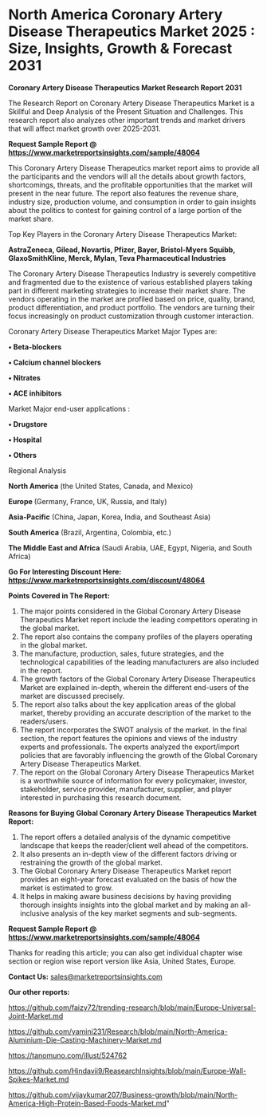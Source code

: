 # North America Coronary Artery Disease Therapeutics Market 2025 : Size, Insights, Growth & Forecast 2031

<strong>Coronary Artery Disease Therapeutics Market Research Report 2031</strong>

The Research Report on Coronary Artery Disease Therapeutics Market is a Skillful and Deep Analysis of the Present Situation and Challenges. This research report also analyzes other important trends and market drivers that will affect market growth over 2025-2031.

<strong>Request Sample Report @ <a href=https://www.marketreportsinsights.com/sample/48064>https://www.marketreportsinsights.com/sample/48064</a></strong>

This Coronary Artery Disease Therapeutics market report aims to provide all the participants and the vendors will all the details about growth factors, shortcomings, threats, and the profitable opportunities that the market will present in the near future. The report also features the revenue share, industry size, production volume, and consumption in order to gain insights about the politics to contest for gaining control of a large portion of the market share.

Top Key Players in the Coronary Artery Disease Therapeutics Market:

<strong>AstraZeneca, Gilead, Novartis, Pfizer, Bayer, Bristol-Myers Squibb, GlaxoSmithKline, Merck, Mylan, Teva Pharmaceutical Industries</strong>

The Coronary Artery Disease Therapeutics Industry is severely competitive and fragmented due to the existence of various established players taking part in different marketing strategies to increase their market share. The vendors operating in the market are profiled based on price, quality, brand, product differentiation, and product portfolio. The vendors are turning their focus increasingly on product customization through customer interaction.

Coronary Artery Disease Therapeutics Market Major Types are:

<strong>•  Beta-blockers

•  Calcium channel blockers

•  Nitrates

•  ACE inhibitors</strong>

Market Major end-user applications :

<strong>•  Drugstore

•  Hospital

•  Others</strong>

Regional Analysis

</u><strong><b>North America</b></strong> (the United States, Canada, and Mexico)

<strong><b>Europe </b></strong>(Germany, France, UK, Russia, and Italy)

<strong><b>Asia-Pacific</b></strong> (China, Japan, Korea, India, and Southeast Asia)

<strong><b>South America</b></strong> (Brazil, Argentina, Colombia, etc.)

<strong><b>The Middle East and Africa</b></strong> (Saudi Arabia, UAE, Egypt, Nigeria, and South Africa)

<strong>Go For Interesting Discount Here: <a href=https://www.marketreportsinsights.com/discount/48064>https://www.marketreportsinsights.com/discount/48064</a></strong>

<strong>Points Covered in The Report:</strong>
<ol>
  <li>The major points considered in the Global Coronary Artery Disease Therapeutics Market report include the leading competitors operating in the global market.</li>
  <li>The report also contains the company profiles of the players operating in the global market.</li>
  <li>The manufacture, production, sales, future strategies, and the technological capabilities of the leading manufacturers are also included in the report.</li>
  <li>The growth factors of the Global Coronary Artery Disease Therapeutics Market are explained in-depth, wherein the different end-users of the market are discussed precisely.</li>
  <li>The report also talks about the key application areas of the global market, thereby providing an accurate description of the market to the readers/users.</li>
  <li>The report incorporates the SWOT analysis of the market. In the final section, the report features the opinions and views of the industry experts and professionals. The experts analyzed the export/import policies that are favorably influencing the growth of the Global Coronary Artery Disease Therapeutics Market.</li>
  <li>The report on the Global Coronary Artery Disease Therapeutics Market is a worthwhile source of information for every policymaker, investor, stakeholder, service provider, manufacturer, supplier, and player interested in purchasing this research document.</li>
</ol>
<strong>Reasons for Buying Global Coronary Artery Disease Therapeutics Market Report:</strong>

<ol>
  <li>The report offers a detailed analysis of the dynamic competitive landscape that keeps the reader/client well ahead of the competitors.</li>
  <li>It also presents an in-depth view of the different factors driving or restraining the growth of the global market.</li>
  <li>The Global Coronary Artery Disease Therapeutics Market report provides an eight-year forecast evaluated on the basis of how the market is estimated to grow.</li>
  <li>It helps in making aware business decisions by having providing thorough insights insights into the global market and by making an all-inclusive analysis of the key market segments and sub-segments.</li>
</ol>
<strong>Request Sample Report @ <a href=https://www.marketreportsinsights.com/sample/48064>https://www.marketreportsinsights.com/sample/48064</a></strong>


Thanks for reading this article; you can also get individual chapter wise section or region wise report version like Asia, United States, Europe.

<strong>Contact Us:</strong>
sales@marketreportsinsights.com

<strong>Our other reports:</strong>

<a href=https://github.com/faizy72/trending-research/blob/main/Europe-Universal-Joint-Market.md>https://github.com/faizy72/trending-research/blob/main/Europe-Universal-Joint-Market.md</a>

<a href=https://github.com/yamini231/Research/blob/main/North-America-Aluminium-Die-Casting-Machinery-Market.md>https://github.com/yamini231/Research/blob/main/North-America-Aluminium-Die-Casting-Machinery-Market.md</a>

<a href=https://tanomuno.com/illust/524762>https://tanomuno.com/illust/524762</a>

<a href=https://github.com/Hindavii9/ReasearchInsights/blob/main/Europe-Wall-Spikes-Market.md>https://github.com/Hindavii9/ReasearchInsights/blob/main/Europe-Wall-Spikes-Market.md</a>

<a href=https://github.com/vijaykumar207/Business-growth/blob/main/North-America-High-Protein-Based-Foods-Market.md>https://github.com/vijaykumar207/Business-growth/blob/main/North-America-High-Protein-Based-Foods-Market.md</a>"
